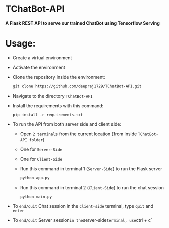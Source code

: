 # TChatBot-API
#### A Flask REST API to serve our trained ChatBot using Tensorflow Serving

# Usage:
- Create a virtual environment
- Activate the environment
- Clone the repository inside the environment: 
      
      git clone https://github.com/deepraj1729/TChatBot-API.git
- Navigate to the directory `TChatBot-API`
- Install the requirements with this command:

      pip install -r requirements.txt
- To run the API from both server side and client side:
  - Open `2 terminals` from the current location (from inside `TChatBot-API folder`)
   - One for `Server-Side`
   - One for `Client-Side`
  - Run this command in terminal 1 (`Server-Side`) to run the Flask server
      
        python app.py
  - Run this command in terminal 2 (`Client-Side`) to run the chat session 
        
        python main.py
  
- To `end/quit` Chat session in the `client-side` terminal, type `quit` and `enter`
- To `end/quit` Server session` in the `server-side` terminal, use `ctrl + c`
     
